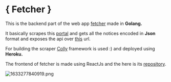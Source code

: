 # { Fetcher }

This is the backend part of the web app [fetcher](https://fetcher-frontend.herokuapp.com/) made in **Golang.**

It basically scrapes this [portal](https://www.amity.edu/placement/students.asp?id=6) and gets all the notices encoded in **Json** format and exposes the api over [this](https://evening-springs-70151.herokuapp.com/) url.

For building the scraper [Colly](https://github.com/gocolly/colly) framework is used :) and deployed using **Heroku.**

The frontend of fetcher is made using ReactJs and the here is its [repository](https://github.com/saurabhraj042/fetcher-frontend).

![1633277840919.png](image/README/1633277840919.png)
